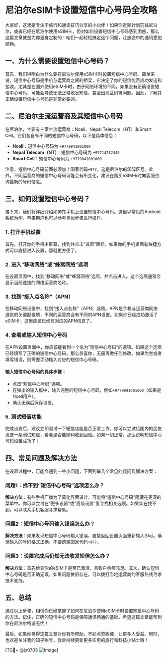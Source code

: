 # 尼泊尔eSIM卡设置短信中心号码全攻略

大家好，这里是专注于旅行和通讯技巧分享的小伙伴！如果你近期计划前往尼泊尔，或者已经在尼泊尔使用eSIM卡，但对如何设置短信中心号码感到困惑，那么这篇文章就是为你量身定制的！咱们一起轻松搞定这个问题，让旅途中的通讯更加顺畅。

## 一、为什么需要设置短信中心号码？

首先，我们得明白为什么要在尼泊尔使用eSIM卡时设置短信中心号码。简单来说，短信中心号码是手机与运营商之间的桥梁，它决定了你的短信能否成功发送和接收。尤其是在国外使用eSIM卡时，由于网络环境的不同，如果没有正确设置短信中心号码，可能会导致无法正常收发短信，甚至出现乱码等问题。因此，了解并正确设置短信中心号码是非常必要的。

## 二、尼泊尔主流运营商及其短信中心号码

在尼泊尔，主要有三家主流运营商：Ncell、Nepal Telecom（NT）和Smart Cell。它们各自有不同的短信中心号码，以下是具体信息：

- **Ncell**：短信中心号码为 `+9779841001000`
- **Nepal Telecom（NT）**：短信中心号码为 `+97714212345`
- **Smart Cell**：短信中心号码为 `+9779841001000`

注意，短信中心号码前面必须加上国家代码`+977`，这是尼泊尔的国际区号。此外，不同运营商的短信中心号码可能会有所变化，建议在购买eSIM卡时向客服咨询最新的号码信息。

## 三、如何设置短信中心号码？

接下来，我们将详细介绍如何在手机上设置短信中心号码。这里以常见的Android系统为例，苹果用户也可以参考类似步骤进行操作。

### 1. 打开手机设置

首先，打开你的手机主屏幕，找到并点击“设置”图标。如果你的手机桌面有快捷方式可以直接进入设置，那就更方便了。

### 2. 进入“移动网络”或“蜂窝网络”选项

在设置页面中，找到“移动网络”或“蜂窝网络”选项，并点击进入。这个选项通常会显示当前连接的网络运营商名称。

### 3. 找到“接入点名称”（APN）

在移动网络设置中，找到“接入点名称”（APN）选项。APN是手机与运营商网络通信的关键配置项，不同的运营商会有不同的APN设置。如果你已经成功激活了eSIM卡，这里应该已经有对应的APN信息了。

### 4. 查看或输入短信中心号码

在APN设置页面中，你应该能看到一个名为“短信中心号码”的选项。如果这个选项已经填写了正确的短信中心号码，那么恭喜你，无需再做任何修改。如果为空或者填写错误，则需要手动输入对应的短信中心号码。

#### 输入短信中心号码的具体步骤：
- 点击“短信中心号码”选项。
- 在弹出的输入框中，输入完整的短信中心号码，例如`+9779841001000`（如果是Ncell用户）。
- 确认无误后保存设置。

### 5. 测试短信功能

完成设置后，建议立即测试一下短信功能是否正常工作。你可以尝试给国内的朋友发送一条测试短信，看看是否能顺利收到回信。如果一切正常，那么说明短信中心号码设置成功了！

## 四、常见问题及解决方法

在设置过程中，可能会遇到一些小问题，下面列举几个常见的疑问及解决方案：

### 问题1：找不到“短信中心号码”选项怎么办？
**解决方法**：有些手机厂商为了简化界面设计，可能将“短信中心号码”隐藏在更深的菜单中。你可以尝试在“更多设置”或“高级设置”里寻找相关选项。如果实在找不到，可以联系手机客服寻求帮助。

### 问题2：短信中心号码输入错误怎么办？
**解决方法**：如果发现短信中心号码输入错误，直接返回设置页面重新输入即可。确保输入的号码格式正确，不要遗漏国家代码`+977`。

### 问题3：设置完成后仍然无法收发短信怎么办？
**解决方法**：首先检查你的eSIM卡是否已激活，且账户余额充足。其次，确认短信中心号码是否正确无误。如果问题依旧存在，可以拨打当地运营商的客服热线寻求技术支持。

## 五、总结

通过以上步骤，相信你已经掌握了如何在尼泊尔使用eSIM卡时设置短信中心号码的方法。记住，正确的短信中心号码是保障通讯畅通的基础。希望这篇文章能帮到你在尼泊尔畅游无忧！

最后，如果你觉得这篇文章对你有所帮助，不妨点赞收藏，让更多人受益。同时，也欢迎关注我的知乎账号，我会持续更新更多实用的旅行和科技小贴士哦！

[TG💪+ @jx0703 ![Image](https://github.com/user-attachments/assets/dbca1d08-cadb-493c-b0ec-ad6f7a83f270)]